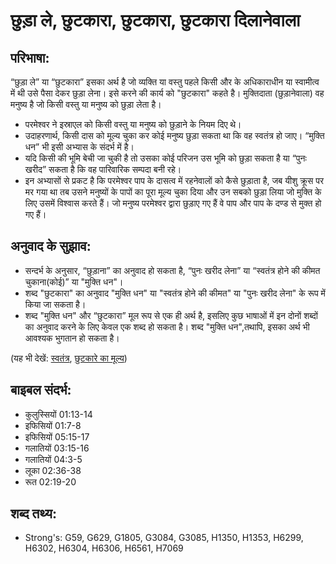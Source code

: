 # छुड़ा ले, छुटकारा, छुटकारा, छुटकारा दिलानेवाला #

## परिभाषा: ##

“छुड़ा ले” या “छुटकारा” इसका अर्थ है जो व्यक्ति या वस्तु पहले किसी और के अधिकाराधीन या स्वामीत्व में थी उसे पैसा देकर छुड़ा लेना। इसे करने की कार्य को "छुटकारा" कहते है। मुक्तिदाता (छुड़ानेवाला) वह मनुष्य है जो किसी वस्तु या मनुष्य को छुड़ा लेता है। 

* परमेश्वर ने इस्राएल को किसी वस्तु या मनुष्य को छुड़ाने के नियम दिए थे।
* उदाहरणार्थ, किसी दास को मूल्य चुका कर कोई मनुष्य छुड़ा सकता था कि वह स्वतंत्र हो जाए। “मुक्ति धन” भी इसी अभ्यास के संदर्भ में है।
* यदि किसी की भूमि बेची जा चुकी है तो उसका कोई परिजन उस भूमि को छुड़ा सकता है या “पुनः खरीद” सकता है कि वह पारिवारिक सम्पदा बनी रहे।
* इन अभ्यासों से प्रकट है कि परमेश्वर पाप के दासत्व में रहनेवालों को कैसे छुड़ाता है, जब यीशु क्रूस पर मर गया था तब उसने मनुष्यों के पापों का पूरा मूल्य चुका दिया और उन सबको छुड़ा लिया जो मुक्ति के लिए उसमें विश्वास करते हैं। जो मनुष्य परमेश्वर द्वारा छुड़ाए गए हैं वे पाप और पाप के दण्ड से मुक्त हो गए हैं।

## अनुवाद के सुझाव: ##

* सन्दर्भ के अनुसार, “छुड़ाना” का अनुवाद हो सकता है, “पुनः खरीद लेना” या “स्वतंत्र होने की कीमत चुकाना(कोई)” या "मुक्ति धन"।
* शब्द "छुटकारा" का अनुवाद "मुक्ति धन" या "स्वतंत्र होने की कीमत" या "पुनः खरीद लेना" के रूप में किया जा सकता है।
* शब्द "मुक्ति धन" और “छुटकारा” मूल रूप से एक ही अर्थ है, इसलिए कुछ भाषाओं में इन दोनों शब्दों का अनुवाद करने के लिए केवल एक शब्द हो सकता है। शब्द "मुक्ति धन",तथापि, इसका अर्थ भी आवश्यक भुगतान हो सकता है।

(यह भी देखें: [स्वतंत्र](../free.md), [छुटकारे  का मूल्य](../ransom.md))

## बाइबल संदर्भ: ##

* कुलुस्सियों 01:13-14
* इफिसियों 01:7-8
* इफिसियों 05:15-17
* गलातियों 03:15-16
* गलातियों 04:3-5
* लूका 02:36-38
* रूत 02:19-20

## शब्द तथ्य: ##

* Strong's: G59, G629, G1805, G3084, G3085, H1350, H1353, H6299, H6302, H6304, H6306, H6561, H7069
